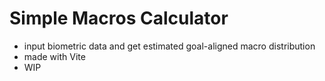 # Simple Macros Calculator

- input biometric data and get estimated goal-aligned macro distribution
- made with Vite
- WIP
